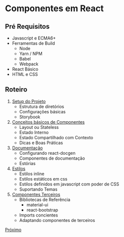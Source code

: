 # Componentes em React

## Pré Requisitos

* Javascript e ECMA6+
* Ferramentas de Build
    * Node
    * Yarn / NPM
    * Babel
    * Webpack
* React Básico
* HTML e CSS

## Roteiro

1. [Setup do Projeto](__docs__/ETAPA1.md)
    * Estrutura de diretórios
    * Configurações básicas
    * Storybook
1. [Conceitos básicos de Componentes](__docs__/ETAPA2.md)
    * Layout ou Stateless
    * Estado Interno
    * Estado Compartilhado com Contexto
    * Dicas e Boas Práticas
1. [Documentação](__docs__/ETAPA3.md)
    * Configurando react-docgen
    * Componentes de documentação
    * Estórias
1. [Estilos](__docs__/ETAPA4.md)
    * Estilos inline
    * Estilos estáticos em css
    * Estilos definidos em javascript com poder de CSS
    * Suportando Temas
1. [Componentes Terceiros](__docs__/ETAPA5.md)
    * Bibliotecas de Referência
        * material-ui
        * react-bootstrap
    * Imports concientes
    * Adaptando componentes de terceiros

[Próximo](__docs__/ETAPA1.md)